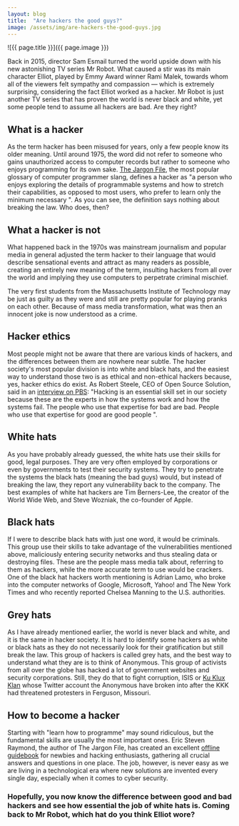 ```yaml
---
layout: blog
title:  "Are hackers the good guys?"
image: /assets/img/are-hackers-the-good-guys.jpg
---
```


![{{ page.title }}]({{ page.image }})

Back in 2015, director Sam Esmail turned the world upside down with his new astonishing TV series Mr Robot. What caused a stir was its main character Elliot, played by Emmy Award winner Rami Malek, towards whom all of the viewers felt sympathy and compassion — which is extremely surprising, considering the fact Elliot worked as a hacker. Mr Robot is just another TV series that has proven the world is never black and white, yet some people tend to assume all hackers are bad. Are they right?
 

## What is a hacker
As the term hacker has been misused for years, only a few people know its older meaning. Until around 1975, the word did not refer to someone who gains unauthorized access to computer records but rather to someone who enjoys programming for its own sake. [The Jargon File](http://catb.org/jargon/html/index.html), the most popular glossary of computer programmer slang, defines a hacker as "a person who enjoys exploring the details of programmable systems and how to stretch their capabilities, as opposed to most users, who prefer to learn only the minimum necessary ". As you can see, the definition says nothing about breaking the law. Who does, then?
 

## What a hacker is not
What happened back in the 1970s was mainstream journalism and popular media in general adjusted the term hacker to their language that would describe sensational events and attract as many readers as possible, creating an entirely new meaning of the term, insulting hackers from all over the world and implying they use computers to perpetrate criminal mischief.

The very first students from the Massachusetts Institute of Technology may be just as guilty as they were and still are pretty popular for playing pranks on each other. Because of mass media transformation, what was then an innocent joke is now understood as a crime.
 

## Hacker ethics
Most people might not be aware that there are various kinds of hackers, and the differences between them are nowhere near subtle. The hacker society's most popular division is into white and black hats, and the easiest way to understand those two is as ethical and non-ethical hackers because, yes, hacker ethics do exist. As Robert Steele, CEO of Open Source Solution, said in an [interview on PBS](https://www.pbs.org/wgbh/pages/frontline/shows/hackers/whoare/outlaws.html): "Hacking is an essential skill set in our society because these are the experts in how the systems work and how the systems fail. The people who use that expertise for bad are bad. People who use that expertise for good are good people ".
 

## White hats
As you have probably already guessed, the white hats use their skills for good, legal purposes. They are very often employed by corporations or even by governments to test their security systems. They try to penetrate the systems the black hats (meaning the bad guys) would, but instead of breaking the law, they report any vulnerability back to the company. The best examples of white hat hackers are Tim Berners-Lee, the creator of the World Wide Web, and Steve Wozniak, the co-founder of Apple.
 

## Black hats
If I were to describe black hats with just one word, it would be criminals. This group use their skills to take advantage of the vulnerabilities mentioned above, maliciously entering security networks and thus stealing data or destroying files. These are the people mass media talk about, referring to them as hackers, while the more accurate term to use would be crackers. One of the black hat hackers worth mentioning is Adrian Lamo, who broke into the computer networks of Google, Microsoft, Yahoo! and The New York Times and who recently reported Chelsea Manning to the U.S. authorities.
 

## Grey hats
As I have already mentioned earlier, the world is never black and white, and it is the same in hacker society. It is hard to identify some hackers as white or black hats as they do not necessarily look for their gratification but still break the law. This group of hackers is called grey hats, and the best way to understand what they are is to think of Anonymous. This group of activists from all over the globe has hacked a lot of government websites and security corporations. Still, they do that to fight corruption, ISIS or [Ku Klux Klan](https://www.theguardian.com/technology/2014/nov/17/anonymous-takes-over-ku-klux-klans-twitter-account?CMP=fb_gu) whose Twitter account the Anonymous have broken into after the KKK had threatened protesters in Ferguson, Missouri.
 

## How to become a hacker
Starting with "learn how to programme" may sound ridiculous, but the fundamental skills are usually the most important ones. Eric Steven Raymond, the author of The Jargon File, has created an excellent [offline guidebook](http://catb.org/~esr/faqs/hacker-howto.html) for newbies and hacking enthusiasts, gathering all crucial answers and questions in one place. The job, however, is never easy as we are living in a technological era where new solutions are invented every single day, especially when it comes to cyber security.

### Hopefully, you now know the difference between good and bad hackers and see how essential the job of white hats is. Coming back to Mr Robot, which hat do you think Elliot wore?
